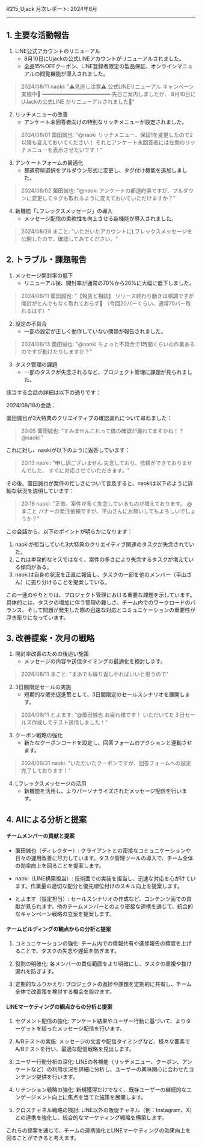 R215_Ujack 月次レポート: 2024年8月

---

## 1. 主要な活動報告

1. LINE公式アカウントのリニューアル
   - 8月10日にUjackの公式LINEアカウントがリニューアルされました。
   - 全品15%OFFクーポン、LINE登録者限定の製品保証、オンラインマニュアルの閲覧機能が導入されました。

> 2024/08/11 naoki: "⚠️見逃し注意⚠️ 公式LINEリニューアル キャンペーン実施中🎉 ━━━━━━━━━━━━━ 先日ご案内しましたが、 8月10日にUJackの公式LINE がリニューアルされました🎊"

2. リッチメニューの改善
   - アンケート未回答者向けの特別なリッチメニューが設定されました。

> 2024/08/01 薗田誠也: "@naoki リッチメニュー、保証1を変更したので2以降も変えておいてください！ それとアンケート未回答者には左側のリッチメニューを表示させたいです！"

3. アンケートフォームの最適化
   - 都道府県選択をプルダウン形式に変更し、タグ付け機能を追加しました。

> 2024/08/02 薗田誠也: "@naoki アンケートの都道府県ですが、プルダウンに変更してタグも取れるように変えておいていただけますか？"

4. 新機能「Lフレックスメッセージ」の導入
   - メッセージ配信の柔軟性を向上させる新機能が導入されました。

> 2024/08/28 まこと: "いただいたアカウントにLフレックスメッセージを公開したので、確認してみてください。"

## 2. トラブル・課題報告

1. メッセージ開封率の低下
   - リニューアル後、開封率が通常の70%から20%に大幅に低下しました。

> 2024/08/11 薗田誠也: "【報告と相談】 リリース終わり動きは順調ですが開封がとんでもなく取れておらず🙏 （今回20パーくらい、通常70パー取れるはず）"

2. 設定の不具合
   - 一部の設定が正しく動作していない問題が報告されました。

> 2024/08/13 薗田誠也: "@naoki ちょっと不具合で1時間くらいの作業あるのですが動けたりしますか？"

3. タスク管理の課題
   - 一部のタスクが失念されるなど、プロジェクト管理に課題が見られました。

該当する会話の詳細は以下の通りです：

2024/08/18の会話：

薗田誠也が3大特典のクリエイティブの確認漏れについて尋ねました：

> 20:05 薗田誠也: "すみませんこれって僕の確認が漏れてますかね！？ @naoki "

これに対し、naokiが以下のように返答しています：

> 20:13 naoki: "申し訳ございません 失念しており、依頼ができておりませんでした、 すぐに対応させていただきます。"

その後、薗田誠也が案件の忙しさについて言及すると、naokiは以下のように詳細な状況を説明しています：

> 20:16 naoki: "正直、案件が多く失念しているものが増えております。 @まこと バナーの発注依頼ですが、平山さんにお願いしてもよろしいでしょうか？"

この会話から、以下のポイントが明らかになります：

1. naokiが担当していた3大特典のクリエイティブ関連のタスクが失念されていた。
2. これは単発的なミスではなく、案件の多さにより失念するタスクが増えている傾向がある。
3. naokiは自身の状況を正直に報告し、タスクの一部を他のメンバー（平山さん）に振り分けることを提案している。

この一連のやりとりは、プロジェクト管理における重要な課題を示しています。具体的には、タスクの増加に伴う管理の難しさ、チーム内でのワークロードのバランス、そして問題が発生した際の迅速な対応とコミュニケーションの重要性が浮き彫りになっています。

## 3. 改善提案・次月の戦略

1. 開封率改善のための後追い施策
   - メッセージの内容や送信タイミングの最適化を検討します。

> 2024/08/11 まこと: "まあでも繰り返しやればいいと思うので"

2. 3日間限定セールの実施
   - 短期的な販売促進策として、3日間限定のセールスシナリオを展開します。

> 2024/08/11 とよます: "@薗田誠也 お疲れ様です！ いただいてた３日セールス作成してテスト送信しました！"

3. クーポン戦略の強化
   - 新たなクーポンコードを設定し、回答フォームのアクションと連動させます。

> 2024/08/31 naoki: "いただいたクーポンですが、回答フォームへの設定完了しております！"

4. Lフレックスメッセージの活用
   - 新機能を活用し、よりパーソナライズされたメッセージ配信を行います。

## 4. AIによる分析と提案

#### チームメンバーの貢献と提案

- 薗田誠也（ディレクター）: クライアントとの密接なコミュニケーションや日々の運用改善に尽力しています。タスク管理ツールの導入で、チーム全体の効率向上を図ることを提案します。

- naoki（LINE構築担当）: 技術面での実装を担当し、迅速な対応を心がけています。作業量の適切な配分と優先順位付けのスキル向上を提案します。

- とよます（設定担当）: セールスシナリオの作成など、コンテンツ面での貢献が見られます。他のチームメンバーとのより密接な連携を通じて、統合的なキャンペーン戦略の立案を提案します。

#### チームビルディングの観点からの分析と提案

1. コミュニケーションの強化: チーム内での情報共有や進捗報告の頻度を上げることで、タスクの失念や遅延を防ぎます。

2. 役割の明確化: 各メンバーの責任範囲をより明確にし、タスクの重複や抜け漏れを防ぎます。

3. 定期的なふりかえり: プロジェクトの進捗や課題を定期的に共有し、チーム全体で改善策を検討する機会を設けます。

#### LINEマーケティングの観点からの分析と提案

1. セグメント配信の強化: アンケート結果やユーザー行動に基づいて、よりターゲットを絞ったメッセージ配信を行います。

2. A/Bテストの実施: メッセージの文言や配信タイミングなど、様々な要素でA/Bテストを行い、最適な配信戦略を見出します。

3. ユーザー行動分析の深化: LINEの各機能（リッチメニュー、クーポン、アンケートなど）の利用状況を詳細に分析し、ユーザーの興味関心に合わせたコンテンツ提供を行います。

4. リテンション戦略の強化: 新規獲得だけでなく、既存ユーザーの継続的なエンゲージメント向上に焦点を当てた施策を展開します。

5. クロスチャネル戦略の検討: LINE以外の販促チャネル（例：Instagram、X）との連携を強化し、統合的なマーケティング戦略を構築します。

これらの提案を通じて、チームの連携強化とLINEマーケティングの効果向上を図ることができると考えます。